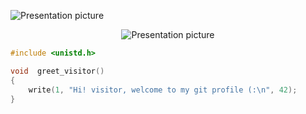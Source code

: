 
![Presentation picture](https://github.com/brayans22/brayans22/assets/90729742/1011ae29-6861-4665-b94e-fb729bfc6df5)

<p align="center">
  <img src = "https://github.com/brayans22/brayans22/assets/90729742/1011ae29-6861-4665-b94e-fb729bfc6df5"       
       alt = "Presentation picture">
</p>

```c
#include <unistd.h>

void  greet_visitor()
{
    write(1, "Hi! visitor, welcome to my git profile (:\n", 42);
}
```
